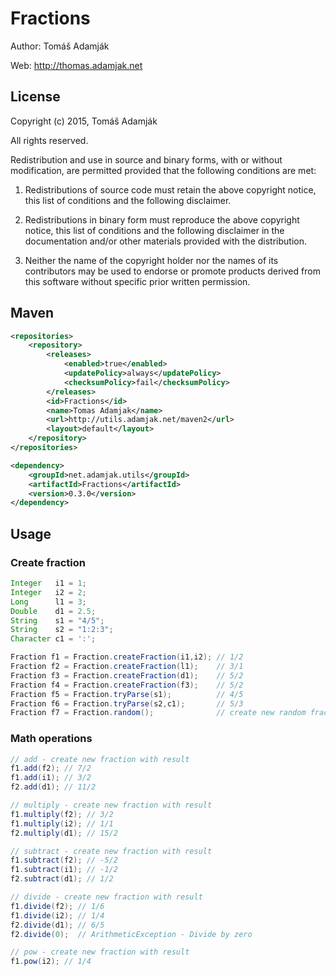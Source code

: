 Fractions
==========

Author: Tomáš Adamják

Web: <http://thomas.adamjak.net>

License
---------------

Copyright (c) 2015, Tomáš Adamják

All rights reserved.

Redistribution and use in source and binary forms, with or without modification, are permitted provided that the following conditions are met:

1. Redistributions of source code must retain the above copyright notice, this list of conditions and the following disclaimer.

2. Redistributions in binary form must reproduce the above copyright notice, this list of conditions and the following disclaimer in the documentation and/or other materials provided with the distribution.

3. Neither the name of the copyright holder nor the names of its contributors may be used to endorse or promote products derived from this software without specific prior written permission.

Maven
---------------
```xml
<repositories>
	<repository>
		<releases>
			<enabled>true</enabled>
			<updatePolicy>always</updatePolicy>
			<checksumPolicy>fail</checksumPolicy>
		</releases>
		<id>Fractions</id>
		<name>Tomas Adamjak</name>
		<url>http://utils.adamjak.net/maven2</url>
		<layout>default</layout>
	</repository>
</repositories>

<dependency>
	<groupId>net.adamjak.utils</groupId>
	<artifactId>Fractions</artifactId>
	<version>0.3.0</version>
</dependency>
```

Usage
---------------

### Create fraction

```java
Integer   i1 = 1;
Integer   i2 = 2;
Long      l1 = 3;
Double    d1 = 2.5;
String    s1 = "4/5";
String    s2 = "1:2:3";
Character c1 = ':';

Fraction f1 = Fraction.createFraction(i1,i2); // 1/2
Fraction f2 = Fraction.createFraction(l1);    // 3/1
Fraction f3 = Fraction.createFraction(d1);    // 5/2
Fraction f4 = Fraction.createFraction(f3);    // 5/2
Fraction f5 = Fraction.tryParse(s1);          // 4/5
Fraction f6 = Fraction.tryParse(s2,c1);       // 5/3
Fraction f7 = Fraction.random();              // create new random fraction
```

### Math operations
```java
// add - create new fraction with result
f1.add(f2); // 7/2
f1.add(i1); // 3/2
f2.add(d1); // 11/2

// multiply - create new fraction with result
f1.multiply(f2); // 3/2
f1.multiply(i2); // 1/1
f2.multiply(d1); // 15/2

// subtract - create new fraction with result
f1.subtract(f2); // -5/2
f1.subtract(i1); // -1/2
f2.subtract(d1); // 1/2

// divide - create new fraction with result
f1.divide(f2); // 1/6
f1.divide(i2); // 1/4
f2.divide(d1); // 6/5
f2.divide(0);  // ArithmeticException - Divide by zero

// pow - create new fraction with result
f1.pow(i2); // 1/4

```